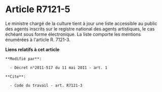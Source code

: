 # Article R7121-5

Le ministre chargé de la culture tient à jour une liste accessible au public des agents inscrits sur le registre national des
agents artistiques, le cas échéant sous forme électronique. La liste comporte les mentions énumérées à l'article R. 7121-3.

**Liens relatifs à cet article**

	**Modifié par**:

	  - Décret n°2011-517 du 11 mai 2011 - art. 1

	**Cite**:

	  - Code du travail - art. R7121-3
